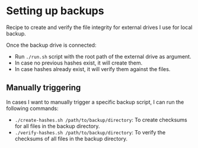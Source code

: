 # Setting up backups

Recipe to create and verify the file integrity for external drives I use for local backup.

Once the backup drive is connected:

- Run `./run.sh` script with the root path of the external drive as argument.
- In case no previous hashes exist, it will create them.
- In case hashes already exist, it will verify them against the files.

## Manually triggering

In cases I want to manually trigger a specific backup script, I can run the following commands:

- `./create-hashes.sh /path/to/backup/directory`: To create checksums for all files in the backup directory.
- `./verify-hashes.sh /path/to/backup/directory`: To verify the checksums of all files in the backup directory.
